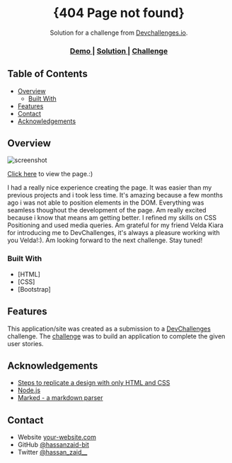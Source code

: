 <!-- Please update value in the {}  -->

<h1 align="center">{404 Page not found}</h1>

<div align="center">
   Solution for a challenge from  <a href="http://devchallenges.io" target="_blank">Devchallenges.io</a>.
</div>

<div align="center">
  <h3>
    <a href="https://">
      Demo
    </a>
    <span> | </span>
    <a href="https://hassanzaid-bit.github.io/DevChallenges/404-not-found-master/index.html">
      Solution
    </a>
    <span> | </span>
    <a href="https://devchallenges.io/challenges/wBunSb7FPrIepJZAg0sY">
      Challenge
    </a>
  </h3>
</div>

<!-- TABLE OF CONTENTS -->

## Table of Contents

- [Overview](#overview)
  - [Built With](#built-with)
- [Features](#features)
- [Contact](#contact)
- [Acknowledgements](#acknowledgements)

<!-- OVERVIEW -->

## Overview

![screenshot](https://user-images.githubusercontent.com/image/page.png)

<a href="https://hassanzaid-bit.github.io/DevChallenges/404-not-found-master/index.html"> Click here</a> to view the page.:)

I had a really nice experience creating the page. It was easier than my previous projects and i took less time. It's amazing because a few months ago i was not able to position elements in the DOM. Everything was seamless thoughout the development of the page. Am really excited because i know that means am getting better. I refined my skills on CSS Positioning and used media queries. 
Am grateful for my friend Velda Kiara for introducing me to DevChallenges, it's always a pleasure working with you Velda!:).
Am looking forward to the next challenge. Stay tuned!


### Built With

<!-- This section should list any major frameworks that you built your project using. Here are a few examples.-->

- [HTML]
- [CSS]
- [Bootstrap]

## Features

<!-- List the features of your application or follow the template. Don't share the figma file here :) -->

This application/site was created as a submission to a [DevChallenges](https://devchallenges.io/challenges) challenge. The [challenge](https://devchallenges.io/challenges/wBunSb7FPrIepJZAg0sY) was to build an application to complete the given user stories.


## Acknowledgements

<!-- This section should list any articles or add-ons/plugins that helps you to complete the project. This is optional but it will help you in the future. For exmpale -->

- [Steps to replicate a design with only HTML and CSS](https://devchallenges-blogs.web.app/how-to-replicate-design/)
- [Node.js](https://nodejs.org/)
- [Marked - a markdown parser](https://github.com/chjj/marked)

## Contact

- Website [your-website.com](https://{your-web-site-link})
- GitHub [@hassanzaid-bit](https://{github.com/hassanzaid-bit})
- Twitter [@hassan_zaid__](https://{twitter.com/Hassan_zaid__})
